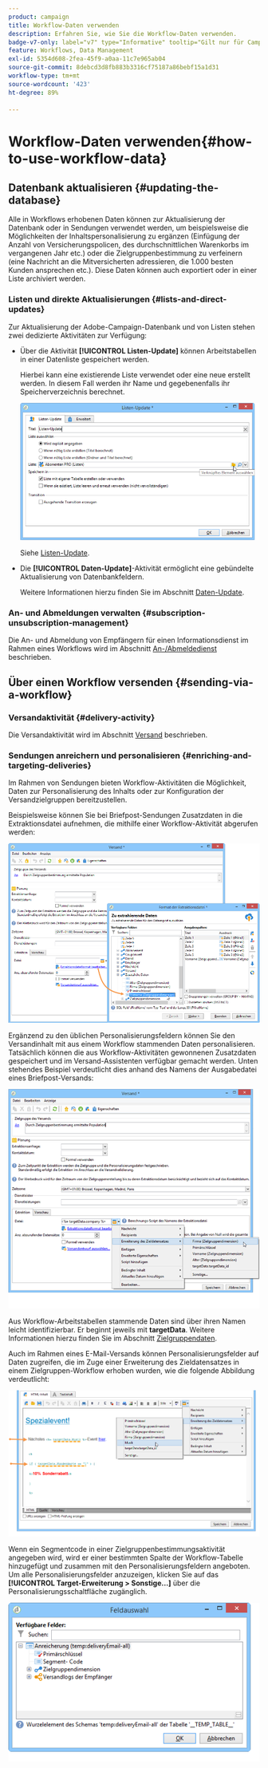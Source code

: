 ```yaml
---
product: campaign
title: Workflow-Daten verwenden
description: Erfahren Sie, wie Sie die Workflow-Daten verwenden.
badge-v7-only: label="v7" type="Informative" tooltip="Gilt nur für Campaign Classic v7"
feature: Workflows, Data Management
exl-id: 5354d608-2fea-45f9-a0aa-11c7e965ab04
source-git-commit: 8debcd3d8fb883b3316cf75187a86bebf15a1d31
workflow-type: tm+mt
source-wordcount: '423'
ht-degree: 89%

---
```


# Workflow-Daten verwenden{#how-to-use-workflow-data}



## Datenbank aktualisieren {#updating-the-database}

Alle in Workflows erhobenen Daten können zur Aktualisierung der Datenbank oder in Sendungen verwendet werden, um beispielsweise die Möglichkeiten der Inhaltspersonalisierung zu ergänzen (Einfügung der Anzahl von Versicherungspolicen, des durchschnittlichen Warenkorbs im vergangenen Jahr etc.) oder die Zielgruppenbestimmung zu verfeinern (eine Nachricht an die Mitversicherten adressieren, die 1.000 besten Kunden ansprechen etc.). Diese Daten können auch exportiert oder in einer Liste archiviert werden.

### Listen und direkte Aktualisierungen {#lists-and-direct-updates}

Zur Aktualisierung der Adobe-Campaign-Datenbank und von Listen stehen zwei dedizierte Aktivitäten zur Verfügung:

* Über die Aktivität **[!UICONTROL Listen-Update]** können Arbeitstabellen in einer Datenliste gespeichert werden.

  Hierbei kann eine existierende Liste verwendet oder eine neue erstellt werden. In diesem Fall werden ihr Name und gegebenenfalls ihr Speicherverzeichnis berechnet.

  ![](assets/s_user_create_list.png)

  Siehe [Listen-Update](list-update.md).

* Die **[!UICONTROL Daten-Update]**-Aktivität ermöglicht eine gebündelte Aktualisierung von Datenbankfeldern.

  Weitere Informationen hierzu finden Sie im Abschnitt [Daten-Update](update-data.md).

### An- und Abmeldungen verwalten {#subscription-unsubscription-management}

Die An- und Abmeldung von Empfängern für einen Informationsdienst im Rahmen eines Workflows wird im Abschnitt [An-/Abmeldedienst](subscription-services.md) beschrieben.

## Über einen Workflow versenden {#sending-via-a-workflow}

### Versandaktivität {#delivery-activity}

Die Versandaktivität wird im Abschnitt [Versand](delivery.md) beschrieben.

### Sendungen anreichern und personalisieren {#enriching-and-targeting-deliveries}

Im Rahmen von Sendungen bieten Workflow-Aktivitäten die Möglichkeit, Daten zur Personalisierung des Inhalts oder zur Konfiguration der Versandzielgruppen bereitzustellen.

Beispielsweise können Sie bei Briefpost-Sendungen Zusatzdaten in die Extraktionsdatei aufnehmen, die mithilfe einer Workflow-Aktivität abgerufen werden:

![](assets/s_advuser_add_data_postal_mail.png)

Ergänzend zu den üblichen Personalisierungsfeldern können Sie den Versandinhalt mit aus einem Workflow stammenden Daten personalisieren. Tatsächlich können die aus Workflow-Aktivitäten gewonnenen Zusatzdaten gespeichert und im Versand-Assistenten verfügbar gemacht werden. Unten stehendes Beispiel verdeutlicht dies anhand des Namens der Ausgabedatei eines Briefpost-Versands:

![](assets/s_advuser_using_additional_data.png)

Aus Workflow-Arbeitstabellen stammende Daten sind über ihren Namen leicht identifizierbar. Er beginnt jeweils mit **targetData**. Weitere Informationen hierzu finden Sie im Abschnitt [Zielgruppendaten](data-life-cycle.md#target-data).

Auch im Rahmen eines E-Mail-Versands können Personalisierungsfelder auf Daten zugreifen, die im Zuge einer Erweiterung des Zieldatensatzes in einem Zielgruppen-Workflow erhoben wurden, wie die folgende Abbildung verdeutlicht:

![](assets/s_advuser_add_data_email.png)

Wenn ein Segmentcode in einer Zielgruppenbestimmungsaktivität angegeben wird, wird er einer bestimmten Spalte der Workflow-Tabelle hinzugefügt und zusammen mit den Personalisierungsfeldern angeboten. Um alle Personalisierungsfelder anzuzeigen, klicken Sie auf das **[!UICONTROL Target-Erweiterung > Sonstige...]** über die Personalisierungsschaltfläche zugänglich.

![](assets/s_advuser_segment_code_select.png)
